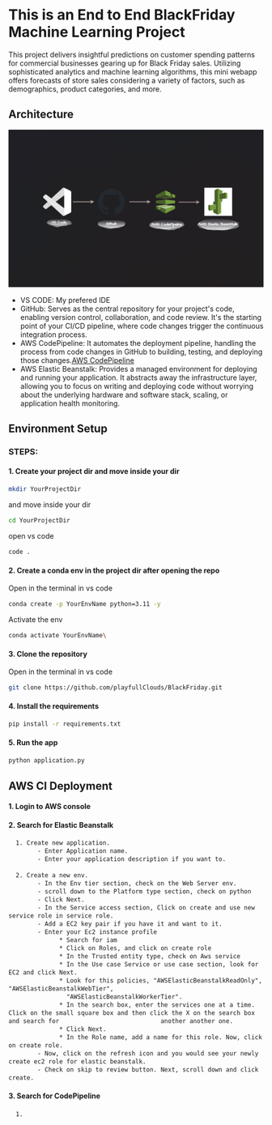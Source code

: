 # This is an End to End BlackFriday Machine Learning Project

This project delivers insightful predictions on customer spending patterns for commercial businesses gearing up for Black Friday sales. Utilizing sophisticated analytics and machine learning algorithms, this mini webapp offers forecasts of store sales considering a variety of factors, such as demographics, product categories, and more.

## Architecture

![Architecture Image](/assets/arc.png)

- VS CODE: My prefered IDE
- GitHub: Serves as the central repository for your project's code, enabling version control, collaboration, and code review. It's the starting point of your CI/CD pipeline, where code changes trigger the continuous integration process.
- AWS CodePipeline: It automates the deployment pipeline, handling the process from code changes in GitHub to building, testing, and deploying those changes.[AWS CodePipeline](https://aws.amazon.com/codepipeline/)
- AWS Elastic Beanstalk: Provides a managed environment for deploying and running your application. It abstracts away the infrastructure layer, allowing you to focus on writing and deploying code without worrying about the underlying hardware and software stack, scaling, or application health monitoring.

## Environment Setup

### STEPS:

#### 1. Create your project dir and move inside your dir

```bash
mkdir YourProjectDir
```
and move inside your dir
```bash
cd YourProjectDir
```
open vs code
```bash
code .
```

#### 2. Create a conda env in the project dir after opening the repo
Open in the terminal in vs code
```bash
conda create -p YourEnvName python=3.11 -y
```
Activate the env
```bash
conda activate YourEnvName\
```

#### 3. Clone the repository
Open in the terminal in vs code

```bash
git clone https://github.com/playfullClouds/BlackFriday.git
```

#### 4. Install the requirements
```bash
pip install -r requirements.txt
```

#### 5. Run the app
```bash
python application.py
```

## AWS CI Deployment

#### 1. Login to AWS console

#### 2. Search for Elastic Beanstalk

      1. Create new application.
            - Enter Application name.
            - Enter your application description if you want to.

      2. Create a new env.
            - In the Env tier section, check on the Web Server env.
            - scroll down to the Platform type section, check on python
            - Click Next.
            - In the Service access section, Click on create and use new service role in service role.
            - Add a EC2 key pair if you have it and want to it.
            - Enter your Ec2 instance profile
                  * Search for iam 
                  * Click on Roles, and click on create role
                  * In the Trusted entity type, check on Aws service
                  * In the Use case Service or use case section, look for EC2 and click Next.
                  * Look for this policies, "AWSElasticBeanstalkReadOnly", "AWSElasticBeanstalkWebTier",
                    "AWSElasticBeanstalkWorkerTier". 
                  * In the search box, enter the services one at a time. Click on the small square box and then click the X on the search box and search for                            another another one. 
                  * Click Next.
                  * In the Role name, add a name for this role. Now, click on create role.
            - Now, click on the refresh icon and you would see your newly create ec2 role for elastic beanstalk.
            - Check on skip to review button. Next, scroll down and click create.

#### 3. Search for CodePipeline

      1. 
      






